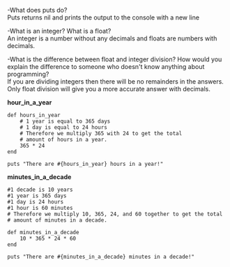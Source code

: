 -What does puts do?  
Puts returns nil and prints the output to the console with a new line  


-What is an integer? What is a float?  
An integer is a number without any decimals and floats are numbers with decimals.   


-What is the difference between float and integer division? How would you explain the difference to someone who doesn't know anything about programming?  
If you are dividing integers then there will be no remainders in the answers. Only float division will give you a more accurate answer with decimals.  


**hour_in_a_year**  
```
def hours_in_year
	# 1 year is equal to 365 days
	# 1 day is equal to 24 hours
	# Therefore we multiply 365 with 24 to get the total
	# amount of hours in a year.
	365 * 24
end

puts "There are #{hours_in_year} hours in a year!"

```

**minutes_in_a_decade**
```
#1 decade is 10 years
#1 year is 365 days
#1 day is 24 hours
#1 hour is 60 minutes
# Therefore we multiply 10, 365, 24, and 60 together to get the total
# amount of minutes in a decade.

def minutes_in_a_decade
	10 * 365 * 24 * 60
end

puts "There are #{minutes_in_a_decade} minutes in a decade!"

```
